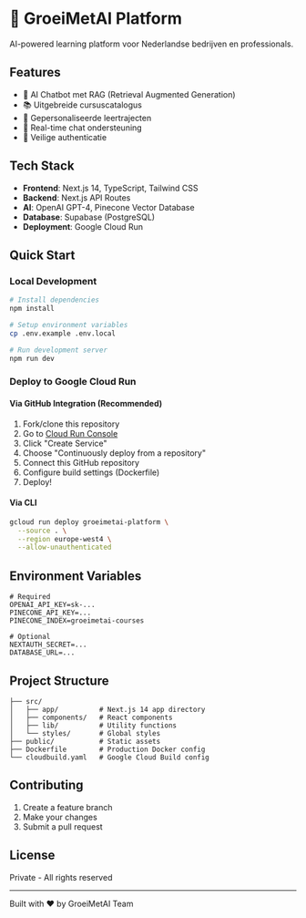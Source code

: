 # 🚀 GroeiMetAI Platform

AI-powered learning platform voor Nederlandse bedrijven en professionals.

## Features

- 🤖 AI Chatbot met RAG (Retrieval Augmented Generation)
- 📚 Uitgebreide cursuscatalogus
- 🎯 Gepersonaliseerde leertrajecten
- 💬 Real-time chat ondersteuning
- 🔐 Veilige authenticatie

## Tech Stack

- **Frontend**: Next.js 14, TypeScript, Tailwind CSS
- **Backend**: Next.js API Routes
- **AI**: OpenAI GPT-4, Pinecone Vector Database
- **Database**: Supabase (PostgreSQL)
- **Deployment**: Google Cloud Run

## Quick Start

### Local Development

```bash
# Install dependencies
npm install

# Setup environment variables
cp .env.example .env.local

# Run development server
npm run dev
```

### Deploy to Google Cloud Run

#### Via GitHub Integration (Recommended)

1. Fork/clone this repository
2. Go to [Cloud Run Console](https://console.cloud.google.com/run)
3. Click "Create Service"
4. Choose "Continuously deploy from a repository"
5. Connect this GitHub repository
6. Configure build settings (Dockerfile)
7. Deploy!

#### Via CLI

```bash
gcloud run deploy groeimetai-platform \
  --source . \
  --region europe-west4 \
  --allow-unauthenticated
```

## Environment Variables

```env
# Required
OPENAI_API_KEY=sk-...
PINECONE_API_KEY=...
PINECONE_INDEX=groeimetai-courses

# Optional
NEXTAUTH_SECRET=...
DATABASE_URL=...
```

## Project Structure

```
├── src/
│   ├── app/          # Next.js 14 app directory
│   ├── components/   # React components
│   ├── lib/          # Utility functions
│   └── styles/       # Global styles
├── public/           # Static assets
├── Dockerfile        # Production Docker config
└── cloudbuild.yaml   # Google Cloud Build config
```

## Contributing

1. Create a feature branch
2. Make your changes
3. Submit a pull request

## License

Private - All rights reserved

---

Built with ❤️ by GroeiMetAI Team